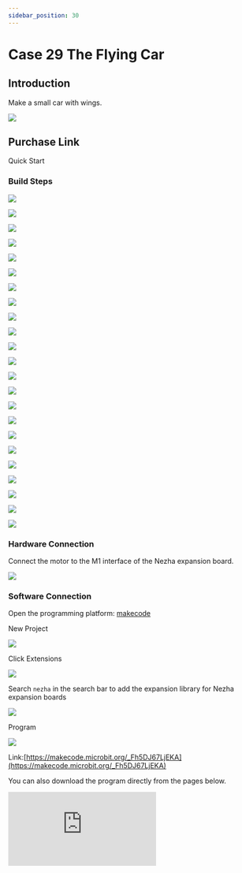```yaml
---
sidebar_position: 30
---
```


# Case 29 The Flying Car

## Introduction

Make a small car with wings.

![](./images/nezha-inventors-kit-v2-case-29-01.png)

## Purchase Link

Quick Start

### Build Steps

![](./images/nezha-inventors-kit-v2-step-29-01.png)

![](./images/nezha-inventors-kit-v2-step-29-02.png)

![](./images/nezha-inventors-kit-v2-step-29-03.png)

![](./images/nezha-inventors-kit-v2-step-29-04.png)

![](./images/nezha-inventors-kit-v2-step-29-05.png)

![](./images/nezha-inventors-kit-v2-step-29-06.png)

![](./images/nezha-inventors-kit-v2-step-29-07.png)

![](./images/nezha-inventors-kit-v2-step-29-08.png)

![](./images/nezha-inventors-kit-v2-step-29-09.png)

![](./images/nezha-inventors-kit-v2-step-29-10.png)

![](./images/nezha-inventors-kit-v2-step-29-11.png)

![](./images/nezha-inventors-kit-v2-step-29-12.png)

![](./images/nezha-inventors-kit-v2-step-29-13.png)

![](./images/nezha-inventors-kit-v2-step-29-14.png)

![](./images/nezha-inventors-kit-v2-step-29-15.png)

![](./images/nezha-inventors-kit-v2-step-29-16.png)

![](./images/nezha-inventors-kit-v2-step-29-17.png)

![](./images/nezha-inventors-kit-v2-step-29-18.png)

![](./images/nezha-inventors-kit-v2-step-29-19.png)

![](./images/nezha-inventors-kit-v2-step-29-20.png)

![](./images/nezha-inventors-kit-v2-step-29-21.png)

![](./images/nezha-inventors-kit-v2-step-29-22.png)

![](./images/nezha-inventors-kit-v2-step-29-23.png)


### Hardware Connection

Connect the motor to the M1 interface of the Nezha expansion board.

![](./images/nezha-inventors-kit-v2-case-07-02.png)

### Software Connection

Open the programming platform: [makecode](https://makecode.microbit.org/#)

New Project

![](./images/nezha-inventors-kit-v2-case-19-03.png)

Click Extensions

![](./images/nezha-inventors-kit-v2-case-19-04.png)


Search `nezha` in the search bar to add the expansion library for Nezha expansion boards

![](./images/nezha-inventors-kit-v2-case-19-06.png)

Program

![](./images/nezha-inventors-kit-v2-case-29-07.png)


Link:[https://makecode.microbit.org/_Fh5DJ67LjEKA](https://makecode.microbit.org/_Fh5DJ67LjEKA)

You can also download the program directly from the pages below.

<div
    style={{
        position: 'relative',
        paddingBottom: '60%',
        overflow: 'hidden',
    }}
>
    <iframe
        src="https://makecode.microbit.org/_Fh5DJ67LjEKA"
        frameborder="0"
        sandbox="allow-popups allow-forms allow-scripts allow-same-origin"
        style={{
            position: 'absolute',
            width: '100%',
            height: '100%',
        }}
    />
</div>

### Result

Press the A button on the micro:bit, the cart moves forward while stirring its wings, press the B button on the micro:bit, the cart stops moving.

![](./images/nezha-inventors-kit-v2-case-29.gif)
